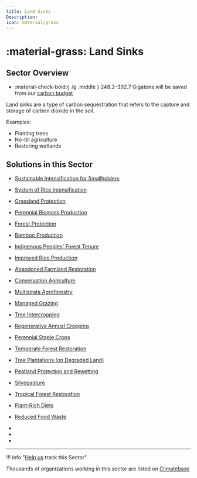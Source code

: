 ```yaml
---
title: Land Sinks
Description: 
icon: material/grass
---
```


# :material-grass: Land Sinks

## Sector Overview

<div class="grid cards" markdown>

-   :material-check-bold:{ .lg .middle } 248.2–392.7 Gigatons will be saved from our [carbon budget](../glossary/#carbon-budget)

</div>

Land sinks are a type of carbon sequestration that refers to the capture and storage of carbon dioxide in the soil. 

Examples:

- Planting trees
- No-till agriculture
- Restoring wetlands

## Solutions in this Sector

- [Sustainable Intensification for Smallholders](../solution-sustainable-intensification-for-smallholders)

- [System of Rice Intensification](../solution-system-of-rice-intensification)

- [Grassland Protection](../solution-grassland-protection)

- [Perennial Biomass Production](../solution-perennial-biomass-production)

- [Forest Protection](../solution-forest-protection)

- [Bamboo Production](../solution-bamboo-production)

- [Indigenous Peoples' Forest Tenure](../solution-indigenous-peoples-forest-tenure)

- [Improved Rice Production](../solution-improved-rice-production)

- [Abandoned Farmland Restoration](../solution-abandoned-farmland-restoration)

- [Conservation Agriculture](../solution-conservation-agriculture)

- [Multistrata Agroforestry](../solution-multistrata-agroforestry)

- [Managed Grazing](../solution-managed-grazing)

- [Tree Intercropping](../solution-tree-intercropping)

- [Regenerative Annual Cropping](../solution-regenerative-annual-cropping)

- [Perennial Staple Crops](../solution-perennial-staple-crops)

- [Temperate Forest Restoration](../solution-temperate-forest-restoration)

- [Tree Plantations (on Degraded Land)](../solution-tree-plantations-(on-degraded-land))

- [Peatland Protection and Rewetting](../solution-peatland-protection-and-rewetting)

- [Silvopasture](../solution-silvopasture)

- [Tropical Forest Restoration](../solution-tropical-forest-restoration)

- [Plant-Rich Diets](../solution-plant-rich-diets)

- [Reduced Food Waste](../solution-reduced-food-waste)

 -
 -
 -

---

!!! info "[Help us](../../contribute) track this Sector"

Thousands of organizations working in this sector are listed on [Climatebase](https://climatebase.org/organizations)
